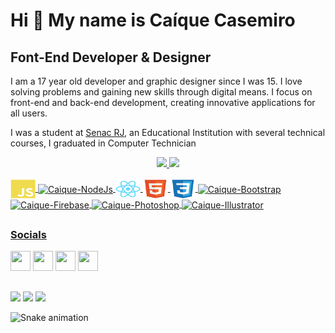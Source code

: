 Hi 👋 My name is Caíque Casemiro
==========================

Font-End Developer & Designer
-----------------------------

I am a 17 year old developer and graphic designer since I was 15. I love solving problems and gaining new skills through digital means. I focus on front-end and back-end development, creating innovative applications for all users.

I was a student at [Senac RJ](https://www.rj.senac.br), an Educational Institution with several technical courses, I graduated in Computer Technician
 
<div align="center">
  <a href="https://github.com/caiquecase">
  <img height="180em" src="https://github-readme-stats.vercel.app/api?username=caiquecase&show_icons=true&theme=dracula&include_all_commits=true&count_private=true"/>
  <img height="180em" src="https://github-readme-stats.vercel.app/api/top-langs/?username=caiquecase&layout=compact&langs_count=7&theme=dracula"/>
</div>

<div style="display: inline_block"><br>
  <img align="center" alt="Caique-Js" height="30" width="40" src="https://raw.githubusercontent.com/devicons/devicon/master/icons/javascript/javascript-plain.svg">
  <img align="center" alt="Caique-NodeJs" height="30" width="40" src="https://raw.githubusercontent.com/danielcranney/readme-generator/main/public/icons/skills/nodejs-colored.svg">
  <img align="center" alt="Caique-React" height="30" width="40" src="https://raw.githubusercontent.com/devicons/devicon/master/icons/react/react-original.svg">
  <img align="center" alt="Caique-HTML" height="30" width="40" src="https://raw.githubusercontent.com/devicons/devicon/master/icons/html5/html5-original.svg">
  <img align="center" alt="Caique-CSS" height="30" width="40" src="https://raw.githubusercontent.com/devicons/devicon/master/icons/css3/css3-original.svg">
  <img align="center" alt="Caique-Bootstrap" height="30" width="40" src="https://raw.githubusercontent.com/danielcranney/readme-generator/main/public/icons/skills/bootstrap-colored.svg">
  <img align="center" alt="Caique-Firebase" height="30" width="40" src="https://raw.githubusercontent.com/danielcranney/readme-generator/main/public/icons/skills/firebase-colored.svg">
   <img align="center" alt="Caique-Photoshop" height="30" width="40" src="https://raw.githubusercontent.com/danielcranney/readme-generator/main/public/icons/skills/photoshop-colored-dark.svg">
    <img align="center" alt="Caique-Illustrator" height="30" width="40" src="https://raw.githubusercontent.com/danielcranney/readme-generator/main/public/icons/skills/illustrator-colored-dark.svg">
</div>
  
  ##

### Socials

<p align="left">
  <a href="https://www.github.com/caiquecase" target="_blank" rel="noreferrer"><img src="https://raw.githubusercontent.com/danielcranney/readme-generator/main/public/icons/socials/github-dark.svg" width="32" height="32" /></a> 
  <a href="https://www.linkedin.com/in/ca%C3%ADque-de-souza-casemiro-086399242/" target="_blank" rel="noreferrer"><img src="https://raw.githubusercontent.com/danielcranney/readme-generator/main/public/icons/socials/linkedin.svg" width="32" height="32" /></a>
  <a href="https://www.stackoverflow.com/users/13367336/guilhermo-masid" target="_blank" rel="noreferrer"><img src="https://raw.githubusercontent.com/danielcranney/readme-generator/main/public/icons/socials/stackoverflow.svg" width="32" height="32" /></a> 
<a href="https://www.instagram.com/caiquecase/" target="_blank" rel="noreferrer"><img src="https://raw.githubusercontent.com/danielcranney/readme-generator/main/public/icons/socials/instagram.svg" width="32" height="32" /></a> 

</p>
 
  ##
 
<div> 
  <a href="https://instagram.com/caiquecase" target="_blank"><img src="https://img.shields.io/badge/-Instagram-%23E4405F?style=for-the-badge&logo=instagram&logoColor=white" target="_blank"></a>
  <a href = "mailto:caique.souzacas@gmail.com"><img src="https://img.shields.io/badge/-Gmail-%23333?style=for-the-badge&logo=gmail&logoColor=white" target="_blank"></a>
  <a href="https://www.linkedin.com/in/caiquecase-45875016a" target="_blank"><img src="https://img.shields.io/badge/-LinkedIn-%230077B5?style=for-the-badge&logo=linkedin&logoColor=white" target="_blank"></a> 
 
  ![Snake animation](https://github.com/caiquecase/caiquecase/blob/output/github-contribution-grid-snake.svg)
 
</div>

